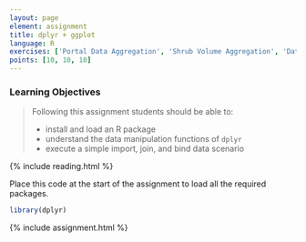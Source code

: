 ```yaml
---
layout: page
element: assignment
title: dplyr + ggplot
language: R
exercises: ['Portal Data Aggregation', 'Shrub Volume Aggregation', 'Data Join Aggregation ggplot']
points: [10, 10, 10]
---
```


### Learning Objectives

> Following this assignment students should be able to:
>
> - install and load an R package
> - understand the data manipulation functions of `dplyr`
> - execute a simple import, join, and bind data scenario

{% include reading.html %}

Place this code at the start of the assignment to load all the required packages.

```r
library(dplyr)
```

{% include assignment.html %}

